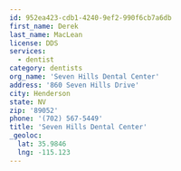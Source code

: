 ```yaml
---
id: 952ea423-cdb1-4240-9ef2-990f6cb7a6db
first_name: Derek
last_name: MacLean
license: DDS
services:
  - dentist
category: dentists
org_name: 'Seven Hills Dental Center'
address: '860 Seven Hills Drive'
city: Henderson
state: NV
zip: '89052'
phone: '(702) 567-5449'
title: 'Seven Hills Dental Center'
_geoloc:
  lat: 35.9846
  lng: -115.123
---
```

